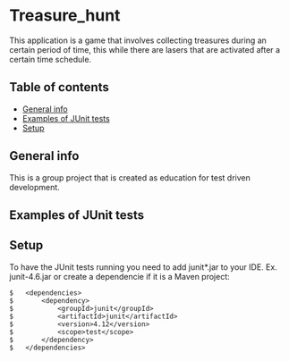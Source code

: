 # Treasure_hunt
This application is a game that involves collecting treasures during an certain period of time, this while there are lasers that are activated after a certain time schedule.

## Table of contents
* [General info](#general-info)
* [Examples of JUnit tests](#examples-of-JUnit-tests)
* [Setup](#setup)

## General info
This is a group project that is created as education for test driven development.


## Examples of JUnit tests

## Setup
To have the JUnit tests running you need to add junit*.jar to your IDE. Ex. junit-4.6.jar
or create a dependencie if it is a Maven project:

```
$   <dependencies>
$		<dependency>
$			<groupId>junit</groupId>
$			<artifactId>junit</artifactId>
$			<version>4.12</version>
$			<scope>test</scope>
$		</dependency>
$	</dependencies>
